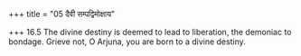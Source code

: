 +++
title = "05 दैवी सम्पद्विमोक्षाय"

+++
16.5 The divine destiny is deemed to lead to liberation, the demoniac to
bondage. Grieve not, O Arjuna, you are born to a divine destiny.
